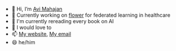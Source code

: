 - 👋 Hi, I’m  [Avi Mahajan](https://github.com/ajm9770)
- 👀 Currently working on [flower](https://flower.dev/) for federated learning in healthcare
- 🌱 I'm currently rereading every book on AI
- 💞️ I would love to 
- 📫 [My website](https://www.avijmahajan.com), [My email](mahajan.avi@gmail.com)
- 😄 he/him

<!---
ajm9770/ajm9770 is a ✨ special ✨ repository because its `README.md` (this file) appears on your GitHub profile.
You can click the Preview link to take a look at your changes.
--->

